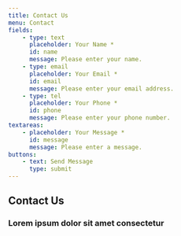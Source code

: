 ```yaml
---
title: Contact Us
menu: Contact
fields:
    - type: text
      placeholder: Your Name *
      id: name
      message: Please enter your name.
    - type: email
      placeholder: Your Email *
      id: email
      message: Please enter your email address.
    - type: tel
      placeholder: Your Phone *
      id: phone
      message: Please enter your phone number.  
textareas:
    - placeholder: Your Message *
      id: message
      message: Please enter a message.
buttons:
    - text: Send Message
      type: submit  
---
```


## Contact Us
### Lorem ipsum dolor sit amet consectetur
